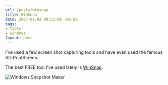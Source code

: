 ```yaml
---
url: /posts/winsnap
title: WinSnap
date: 2007-01-02 00:52:00 -06:00
tags:
- tools
- windows
layout: post
---
```


I've used a few screen shot capturing tools and have even used the famous Alt-PrintScreen.

The best FREE tool I've used lately is [WinSnap](http://www.ntwind.com/software/winsnap.html).

![Windows Snapshot Maker](http://www.ntwind.com/images/winsnap/winsnap_small.png)
